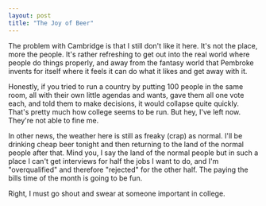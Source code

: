```yaml
---
layout: post
title: "The Joy of Beer"
---
```

The problem with Cambridge is that I still don't like it here. It's not the
place, more the people. It's rather refreshing to get out into the real world
where people do things properly, and away from the fantasy world that Pembroke
invents for itself where it feels it can do what it likes and get away with
it.

Honestly, if you tried to run a country by putting 100 people in the same
room, all with their own little agendas and wants, gave them all one vote
each, and told them to make decisions, it would collapse quite quickly. That's
pretty much how college seems to be run. But hey, I've left now. They're not
able to fine me.

In other news, the weather here is still as freaky (crap) as normal. I'll be
drinking cheap beer tonight and then returning to the land of the normal
people after that. Mind you, I say the land of the normal people but in such a
place I can't get interviews for half the jobs I want to do, and I'm
"overqualified" and therefore "rejected" for the other half. The paying the
bills time of the month is going to be fun.

Right, I must go shout and swear at someone important in college.
